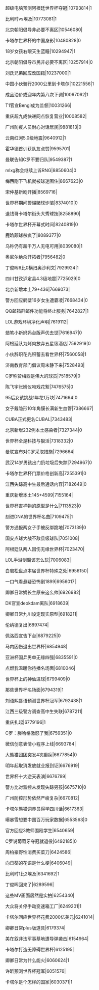 超级电脑预测阿根廷世界杯夺冠|10793814|1

比利时vs埃及|10773081|1

北京朝阳倡导非必要不离区|10546080|

卡塔尔世界杯的中国身影|10480828|0

18岁女孩右眼天生蓝瞳|10294947|1

北京朝阳倡导市民非必要不离区|10257914|0

刘氏兄弟回应改国籍|10237000|1

中国小伙骑行2000公里到卡塔尔|10221556|1

成品油价或迎年内第八次下调|10067062|1

T1官宣Bengi成为监督|10031266|

重庆超九成快递网点恢复营业|10008582|

广州防疫人员耐心对话居民|9881813|0

云南红河5.0级地震|9640912|1

霍华德首训获队友点赞|9595701|

曼联告知C罗不要归队|9549387|1

mlxg称会继续上诉RNG|8850604|0

梅西刚下飞机就被球迷围住|8667623|0

宋仲基新剧开播|8569716|

世界杯期间警惕赌球诈骗|8374010|0

退钱哥卡塔尔街头大秀球技|8258890|

卡塔尔世界杯开幕式时间|8240819|0

鹿晗颠球杀疯了|8089377|0

乌称仍有超千万人无电可用|8039080|1

奥尼尔绝杀开拓者|7956482|0

丁俊晖6比0横扫奥沙利文|7929924|1

四川甘孜泸定县4.3级地震|7725029|0

北京新增本土79+436|7669073|

警方回应鹤壁16岁女生遭霸凌|7668434|0

QQ邮箱群邮件功能将终止服务|7642827|1

LOL游戏环境净化声明|7619112|

蜡笔小新妈妈台版声优去世|7616947|0

阿根廷队为烤肉放弃五星级酒店|7592919|0

小伙辞职花光积蓄去看世界杯|7560058|1

济南教育部门倡议周末静下来|7528493|

C罗称赞梅西是伟大的球员|7518579|0

陈飞宇张婧仪吻戏花絮|7476575|0

95后女孩挑战1年花1万块|7471664|0

女子戴隐形10年角膜长满新生血管|7386667|

CUBA正式更名CUBAL|7343483|

北京新增232例本土感染者|7327344|0

世界杯全是科技与狠活|7318332|0

曼联宣布对C罗采取措施|7296664|

武汉14岁男孩出门扔垃圾后失踪|7294967|0

卡塔尔世界杯门票价格创新高|7255391|0

江西失踪高中生最后通话内容|7182649|0

重庆新增本土145+4599|7155164|

世界杯吉祥物的原型是什么|7113523|0

刻进DNA的世界杯名曲|7109475|1

警方通报两女子手被反绑跪地|7073139|0

国安点球大战不敌县级球队|7051008|

阿根廷队两人因伤无缘世界杯|7023470|

LOL手游剑魔该怎么玩|7006083|

白岩松盘点本届世界杯特殊之处|6956150|

一口气看悬疑恐怖剧1899|6956017|

卿卿日常嫡长主原来这么帅|6926982|

DK官宣deokdam离队|6918639|

卿卿日常九川设定现实原型|6918211|

伦纳德复出|6897474|

佩洛西宣告下台|6879225|0

马内因伤退出世界杯|6854948|

亚洲杯国乒男单无缘四强|6835591|0

点燃我温暖你待播名场面|6810046|

世界杯上的神仙进球|6799409|0

那些世界杯名场面|6794319|1

刘语熙唇语预测世界杯冠军|6792438|1

江西三级警方调查高中生失联|6787211|

重庆扎起|6779196|1

C罗：滕哈格激怒了我|6759351|0

微信创意表情小程序上线|6693784|

大熊猫团团突发4次癫痫|6677854|0

明年起取消发放就业报到证|6676919|

世界杯十大逆天表演|6676799|

警方比对监控未发现失踪男孩|6675710|0

广州防控形势依然严峻复杂|6670812|

卡塔尔熊猫饲养员得学四川话|6617363|

曝暴雪想要中国百万玩家数据|6553563|0

官方回应3教师围殴学生|6540659|

C罗说葡萄牙夺冠就退役|6492185|0

周柏豪野性消费买菜刀|6424586|

向日葵的花语是什么梗|6406049|

比利时1比2埃及|6341692|1

丁俊晖回来了|6289596|

这些MV画面居然是实拍|6254340|

大众将关停手动变速箱工厂|6249201|1

卡塔尔回应世界杯花费2000亿美元|6241014|

卿卿日常plus版道具|6179374|

美在叙非法军事基地遭导弹袭击|6154964|

卡塔尔打造无障碍世界杯|6125195|

卿卿日常为什么能火|6060624|1

许昕预测世界杯冠军|6051576|

卡塔尔是个怎样的国家|6030371|1


